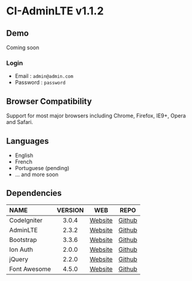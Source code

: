 # CI-AdminLTE v1.1.2

## Demo

Coming soon

### Login
 * Email : `admin@admin.com`
 * Password : `password`

## Browser Compatibility
Support for most major browsers including Chrome, Firefox, IE9+, Opera and Safari.

## Languages
  * English
  * French
  * Portuguese (pending)
  * ... and more soon
 
## Dependencies
| NAME | VERSION | WEB | REPO |
| :--- | :---: | :---: | :---: |
| CodeIgniter | 3.0.4 | [Website](http://codeigniter.com) | [Github](https://github.com/bcit-ci/CodeIgniter/)
| AdminLTE | 2.3.2 | [Website](https://almsaeedstudio.com) | [Github](https://github.com/almasaeed2010/AdminLTE/)
| Bootstrap | 3.3.6 | [Website](http://getbootstrap.com) | [Github](https://github.com/twbs/bootstrap)
| Ion Auth | 2.0.0 | [Website](http://benedmunds.com/ion_auth) | [Github](https://github.com/benedmunds/CodeIgniter-Ion-Auth)
| jQuery | 2.2.0 | [Website](http://jquery.com) | [Github](https://github.com/jquery/jquery)
| Font Awesome | 4.5.0 | [Website](http://fortawesome.github.io/Font-Awesome/) | [Github](https://github.com/FortAwesome/Font-Awesome)
